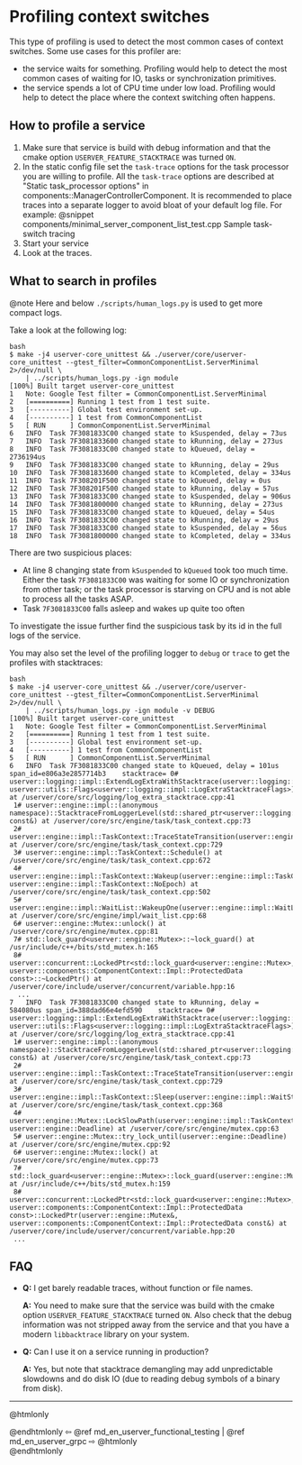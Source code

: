 # Profiling context switches 

This type of profiling is used to detect the most common cases of context
switches. Some use cases for this profiler are:

* the service waits for something. Profiling would help to detect the most
  common cases of waiting for IO, tasks or synchronization primitives.
* the service spends a lot of CPU time under low load. Profiling would help
  to detect the place where the context switching often happens.


## How to profile a service

1. Make sure that service is build with debug information and that the 
cmake option `USERVER_FEATURE_STACKTRACE` was turned `ON`.
2. In the static config file set the `task-trace` options for the task processor
you are willing to profile. All the `task-trace` options are described at
"Static task_processor options" in components::ManagerControllerComponent. It 
is recommended to place traces into a separate
logger to avoid bloat of your default log file. For example:
@snippet components/minimal_server_component_list_test.cpp  Sample task-switch tracing
3. Start your service
4. Look at the traces.


## What to search in profiles

@note Here and below `./scripts/human_logs.py` is used to get more compact logs.

Take a look at the following log:

```
bash
$ make -j4 userver-core_unittest && ./userver/core/userver-core_unittest --gtest_filter=CommonComponentList.ServerMinimal 2>/dev/null \
    | ../scripts/human_logs.py -ign module
[100%] Built target userver-core_unittest
1   Note: Google Test filter = CommonComponentList.ServerMinimal
2   [==========] Running 1 test from 1 test suite.
3   [----------] Global test environment set-up.
4   [----------] 1 test from CommonComponentList
5   [ RUN      ] CommonComponentList.ServerMinimal
6   INFO  Task 7F3081833C00 changed state to kSuspended, delay = 73us 
7   INFO  Task 7F3081833600 changed state to kRunning, delay = 273us 
8   INFO  Task 7F3081833C00 changed state to kQueued, delay = 2736194us 
9   INFO  Task 7F3081833C00 changed state to kRunning, delay = 29us 
10  INFO  Task 7F3081833600 changed state to kCompleted, delay = 334us 
11  INFO  Task 7F308201F500 changed state to kQueued, delay = 0us 
12  INFO  Task 7F308201F500 changed state to kRunning, delay = 57us 
13  INFO  Task 7F3081833C00 changed state to kSuspended, delay = 906us 
14  INFO  Task 7F3081800000 changed state to kRunning, delay = 273us 
15  INFO  Task 7F3081833C00 changed state to kQueued, delay = 54us 
16  INFO  Task 7F3081833C00 changed state to kRunning, delay = 29us 
17  INFO  Task 7F3081833C00 changed state to kSuspended, delay = 56us 
18  INFO  Task 7F3081800000 changed state to kCompleted, delay = 334us 
```

There are two suspicious places:
* At line 8 changing state from `kSuspended` to `kQueued` took too much time.
  Either the task `7F3081833C00` was waiting for some IO or synchronization
  from other task;
  or the task processor is starving on CPU and is not able to process all the
  tasks ASAP.
* Task `7F3081833C00` falls asleep and wakes up quite too often

To investigate the issue further find the suspicious task by its id in the full
logs of the service.

You may also set the level of the
profiling logger to `debug` or `trace` to get the profiles with stacktraces:

```
bash
$ make -j4 userver-core_unittest && ./userver/core/userver-core_unittest --gtest_filter=CommonComponentList.ServerMinimal 2>/dev/null \
    | ../scripts/human_logs.py -ign module -v DEBUG
[100%] Built target userver-core_unittest
1   Note: Google Test filter = CommonComponentList.ServerMinimal
2   [==========] Running 1 test from 1 test suite.
3   [----------] Global test environment set-up.
4   [----------] 1 test from CommonComponentList
5   [ RUN      ] CommonComponentList.ServerMinimal
6   INFO  Task 7F3081833C00 changed state to kQueued, delay = 101us span_id=e806a3e2857714b3	stacktrace= 0# userver::logging::impl::ExtendLogExtraWithStacktrace(userver::logging::LogExtra&, userver::utils::Flags<userver::logging::impl::LogExtraStacktraceFlags>) at /userver/core/src/logging/log_extra_stacktrace.cpp:41
 1# userver::engine::impl::(anonymous namespace)::StacktraceFromLoggerLevel(std::shared_ptr<userver::logging::impl::LoggerWithInfo> const&) at /userver/core/src/engine/task/task_context.cpp:73
 2# userver::engine::impl::TaskContext::TraceStateTransition(userver::engine::Task::State) at /userver/core/src/engine/task/task_context.cpp:729
 3# userver::engine::impl::TaskContext::Schedule() at /userver/core/src/engine/task/task_context.cpp:672
 4# userver::engine::impl::TaskContext::Wakeup(userver::engine::impl::TaskContext::WakeupSource, userver::engine::impl::TaskContext::NoEpoch) at /userver/core/src/engine/task/task_context.cpp:502
 5# userver::engine::impl::WaitList::WakeupOne(userver::engine::impl::WaitList::Lock&) at /userver/core/src/engine/impl/wait_list.cpp:68
 6# userver::engine::Mutex::unlock() at /userver/core/src/engine/mutex.cpp:81
 7# std::lock_guard<userver::engine::Mutex>::~lock_guard() at /usr/include/c++/bits/std_mutex.h:165
 8# userver::concurrent::LockedPtr<std::lock_guard<userver::engine::Mutex>, userver::components::ComponentContext::Impl::ProtectedData const>::~LockedPtr() at /userver/core/include/userver/concurrent/variable.hpp:16
  ... 
7   INFO  Task 7F3081833C00 changed state to kRunning, delay = 584080us span_id=388dad66e4efd590	stacktrace= 0# userver::logging::impl::ExtendLogExtraWithStacktrace(userver::logging::LogExtra&, userver::utils::Flags<userver::logging::impl::LogExtraStacktraceFlags>) at /userver/core/src/logging/log_extra_stacktrace.cpp:41
 1# userver::engine::impl::(anonymous namespace)::StacktraceFromLoggerLevel(std::shared_ptr<userver::logging::impl::LoggerWithInfo> const&) at /userver/core/src/engine/task/task_context.cpp:73
 2# userver::engine::impl::TaskContext::TraceStateTransition(userver::engine::Task::State) at /userver/core/src/engine/task/task_context.cpp:729
 3# userver::engine::impl::TaskContext::Sleep(userver::engine::impl::WaitStrategy&) at /userver/core/src/engine/task/task_context.cpp:368
 4# userver::engine::Mutex::LockSlowPath(userver::engine::impl::TaskContext&, userver::engine::Deadline) at /userver/core/src/engine/mutex.cpp:63
 5# userver::engine::Mutex::try_lock_until(userver::engine::Deadline) at /userver/core/src/engine/mutex.cpp:92
 6# userver::engine::Mutex::lock() at /userver/core/src/engine/mutex.cpp:73
 7# std::lock_guard<userver::engine::Mutex>::lock_guard(userver::engine::Mutex&) at /usr/include/c++/bits/std_mutex.h:159
 8# userver::concurrent::LockedPtr<std::lock_guard<userver::engine::Mutex>, userver::components::ComponentContext::Impl::ProtectedData const>::LockedPtr(userver::engine::Mutex&, userver::components::ComponentContext::Impl::ProtectedData const&) at /userver/core/include/userver/concurrent/variable.hpp:20
 ...
```


## FAQ

- **Q:** I get barely readable traces, without function or file names.

  **A:** You need to make sure that the service was build with the
  cmake option `USERVER_FEATURE_STACKTRACE` turned `ON`. Also check that
  the debug information was not stripped away from the service and that you
  have a modern `libbacktrace` library on your system.
  
- **Q:** Can I use it on a service running in production?

  **A:** Yes, but note that stacktrace demangling may add unpredictable
  slowdowns and do disk IO (due to reading debug symbols of a binary from disk).


----------

@htmlonly <div class="bottom-nav"> @endhtmlonly
⇦ @ref md_en_userver_functional_testing | @ref md_en_userver_grpc ⇨
@htmlonly </div> @endhtmlonly
